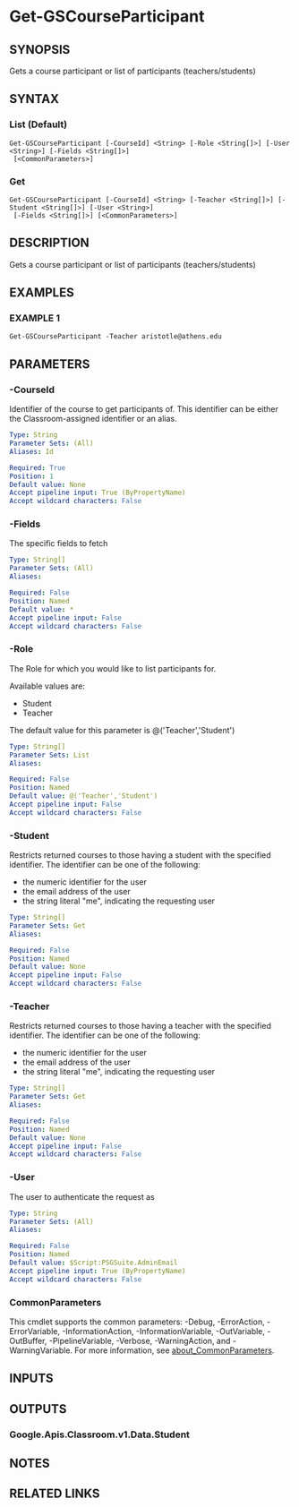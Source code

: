 # Get-GSCourseParticipant

## SYNOPSIS
Gets a course participant or list of participants (teachers/students)

## SYNTAX

### List (Default)
```
Get-GSCourseParticipant [-CourseId] <String> [-Role <String[]>] [-User <String>] [-Fields <String[]>]
 [<CommonParameters>]
```

### Get
```
Get-GSCourseParticipant [-CourseId] <String> [-Teacher <String[]>] [-Student <String[]>] [-User <String>]
 [-Fields <String[]>] [<CommonParameters>]
```

## DESCRIPTION
Gets a course participant or list of participants (teachers/students)

## EXAMPLES

### EXAMPLE 1
```
Get-GSCourseParticipant -Teacher aristotle@athens.edu
```

## PARAMETERS

### -CourseId
Identifier of the course to get participants of.
This identifier can be either the Classroom-assigned identifier or an alias.

```yaml
Type: String
Parameter Sets: (All)
Aliases: Id

Required: True
Position: 1
Default value: None
Accept pipeline input: True (ByPropertyName)
Accept wildcard characters: False
```

### -Fields
The specific fields to fetch

```yaml
Type: String[]
Parameter Sets: (All)
Aliases:

Required: False
Position: Named
Default value: *
Accept pipeline input: False
Accept wildcard characters: False
```

### -Role
The Role for which you would like to list participants for.

Available values are:

* Student
* Teacher

The default value for this parameter is @('Teacher','Student')

```yaml
Type: String[]
Parameter Sets: List
Aliases:

Required: False
Position: Named
Default value: @('Teacher','Student')
Accept pipeline input: False
Accept wildcard characters: False
```

### -Student
Restricts returned courses to those having a student with the specified identifier.
The identifier can be one of the following:

* the numeric identifier for the user
* the email address of the user
* the string literal "me", indicating the requesting user

```yaml
Type: String[]
Parameter Sets: Get
Aliases:

Required: False
Position: Named
Default value: None
Accept pipeline input: False
Accept wildcard characters: False
```

### -Teacher
Restricts returned courses to those having a teacher with the specified identifier.
The identifier can be one of the following:

* the numeric identifier for the user
* the email address of the user
* the string literal "me", indicating the requesting user

```yaml
Type: String[]
Parameter Sets: Get
Aliases:

Required: False
Position: Named
Default value: None
Accept pipeline input: False
Accept wildcard characters: False
```

### -User
The user to authenticate the request as

```yaml
Type: String
Parameter Sets: (All)
Aliases:

Required: False
Position: Named
Default value: $Script:PSGSuite.AdminEmail
Accept pipeline input: True (ByPropertyName)
Accept wildcard characters: False
```

### CommonParameters
This cmdlet supports the common parameters: -Debug, -ErrorAction, -ErrorVariable, -InformationAction, -InformationVariable, -OutVariable, -OutBuffer, -PipelineVariable, -Verbose, -WarningAction, and -WarningVariable. For more information, see [about_CommonParameters](http://go.microsoft.com/fwlink/?LinkID=113216).

## INPUTS

## OUTPUTS

### Google.Apis.Classroom.v1.Data.Student
## NOTES

## RELATED LINKS
